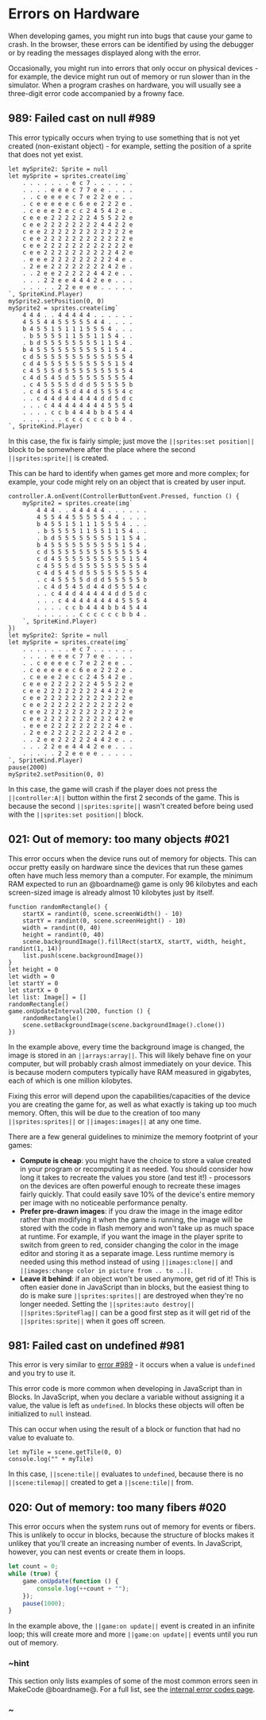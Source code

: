 # Errors on Hardware

When developing games, you might run into bugs that cause your game to crash.
In the browser, these errors can be identified by using the debugger
or by reading the messages displayed along with the error.

Occasionally, you might run into errors that only occur on physical devices - for example,
the device might run out of memory or run slower than in the simulator.
When a program crashes on hardware,
you will usually see a three-digit error code accompanied by a frowny face.

## 989: Failed cast on null #989

This error typically occurs when trying to use something that is not yet created (non-existant object) -
for example, setting the position of a sprite that does not yet exist.

```blocks
let mySprite2: Sprite = null
let mySprite = sprites.create(img`
    . . . . . . . e c 7 . . . . . .
    . . . . e e e c 7 7 e e . . . .
    . . c e e e e c 7 e 2 2 e e . .
    . c e e e e e c 6 e e 2 2 2 e .
    . c e e e 2 e c c 2 4 5 4 2 e .
    c e e e 2 2 2 2 2 2 4 5 5 2 2 e
    c e e 2 2 2 2 2 2 2 2 4 4 2 2 e
    c e e 2 2 2 2 2 2 2 2 2 2 2 2 e
    c e e 2 2 2 2 2 2 2 2 2 2 2 2 e
    c e e 2 2 2 2 2 2 2 2 2 2 2 2 e
    c e e 2 2 2 2 2 2 2 2 2 2 4 2 e
    . e e e 2 2 2 2 2 2 2 2 2 4 e .
    . 2 e e 2 2 2 2 2 2 2 2 4 2 e .
    . . 2 e e 2 2 2 2 2 4 4 2 e . .
    . . . 2 2 e e 4 4 4 2 e e . . .
    . . . . . 2 2 e e e e . . . . .
`, SpriteKind.Player)
mySprite2.setPosition(0, 0)
mySprite2 = sprites.create(img`
    4 4 4 . . 4 4 4 4 4 . . . . . .
    4 5 5 4 4 5 5 5 5 5 4 4 . . . .
    b 4 5 5 1 5 1 1 1 5 5 5 4 . . .
    . b 5 5 5 5 1 1 5 5 1 1 5 4 . .
    . b d 5 5 5 5 5 5 5 5 1 1 5 4 .
    b 4 5 5 5 5 5 5 5 5 5 5 1 5 4 .
    c d 5 5 5 5 5 5 5 5 5 5 5 5 5 4
    c d 4 5 5 5 5 5 5 5 5 5 5 1 5 4
    c 4 5 5 5 d 5 5 5 5 5 5 5 5 5 4
    c 4 d 5 4 5 d 5 5 5 5 5 5 5 5 4
    . c 4 5 5 5 5 d d d 5 5 5 5 5 b
    . c 4 d 5 4 5 d 4 4 d 5 5 5 4 c
    . . c 4 4 d 4 4 4 4 4 d d 5 d c
    . . . c 4 4 4 4 4 4 4 4 5 5 5 4
    . . . . c c b 4 4 4 b b 4 5 4 4
    . . . . . . c c c c c c b b 4 .
`, SpriteKind.Player)
```

In this case, the fix is fairly simple;
just move the ``||sprites:set position||`` block to be somewhere after the place where the second ``||sprites:sprite||``
is created.

This can be hard to identify when games get more and more complex;
for example, your code might rely on an object that is created by user input.

```blocks
controller.A.onEvent(ControllerButtonEvent.Pressed, function () {
    mySprite2 = sprites.create(img`
        4 4 4 . . 4 4 4 4 4 . . . . . .
        4 5 5 4 4 5 5 5 5 5 4 4 . . . .
        b 4 5 5 1 5 1 1 1 5 5 5 4 . . .
        . b 5 5 5 5 1 1 5 5 1 1 5 4 . .
        . b d 5 5 5 5 5 5 5 5 1 1 5 4 .
        b 4 5 5 5 5 5 5 5 5 5 5 1 5 4 .
        c d 5 5 5 5 5 5 5 5 5 5 5 5 5 4
        c d 4 5 5 5 5 5 5 5 5 5 5 1 5 4
        c 4 5 5 5 d 5 5 5 5 5 5 5 5 5 4
        c 4 d 5 4 5 d 5 5 5 5 5 5 5 5 4
        . c 4 5 5 5 5 d d d 5 5 5 5 5 b
        . c 4 d 5 4 5 d 4 4 d 5 5 5 4 c
        . . c 4 4 d 4 4 4 4 4 d d 5 d c
        . . . c 4 4 4 4 4 4 4 4 5 5 5 4
        . . . . c c b 4 4 4 b b 4 5 4 4
        . . . . . . c c c c c c b b 4 .
    `, SpriteKind.Player)
})
let mySprite2: Sprite = null
let mySprite = sprites.create(img`
    . . . . . . . e c 7 . . . . . .
    . . . . e e e c 7 7 e e . . . .
    . . c e e e e c 7 e 2 2 e e . .
    . c e e e e e c 6 e e 2 2 2 e .
    . c e e e 2 e c c 2 4 5 4 2 e .
    c e e e 2 2 2 2 2 2 4 5 5 2 2 e
    c e e 2 2 2 2 2 2 2 2 4 4 2 2 e
    c e e 2 2 2 2 2 2 2 2 2 2 2 2 e
    c e e 2 2 2 2 2 2 2 2 2 2 2 2 e
    c e e 2 2 2 2 2 2 2 2 2 2 2 2 e
    c e e 2 2 2 2 2 2 2 2 2 2 4 2 e
    . e e e 2 2 2 2 2 2 2 2 2 4 e .
    . 2 e e 2 2 2 2 2 2 2 2 4 2 e .
    . . 2 e e 2 2 2 2 2 4 4 2 e . .
    . . . 2 2 e e 4 4 4 2 e e . . .
    . . . . . 2 2 e e e e . . . . .
`, SpriteKind.Player)
pause(2000)
mySprite2.setPosition(0, 0)
```

In this case, the game will crash if the player does not press the ``||controller:A||`` button
within the first 2 seconds of the game. This is because the second ``||sprites:sprite||``
wasn't created before being used with the ``||sprites:set position||`` block.

## 021: Out of memory: too many objects #021

This error occurs when the device runs out of memory for objects.
This can occur pretty easily on hardware since
the devices that run these games often have much less memory than a computer.
For example, the minimum RAM expected to run an @boardname@ game is only 96 kilobytes
and each screen-sized image is already almost 10 kilobytes just by itself.

```blocks
function randomRectangle() {
    startX = randint(0, scene.screenWidth() - 10)
    startY = randint(0, scene.screenHeight() - 10)
    width = randint(0, 40)
    height = randint(0, 40)
    scene.backgroundImage().fillRect(startX, startY, width, height, randint(1, 14))
    list.push(scene.backgroundImage())
}
let height = 0
let width = 0
let startY = 0
let startX = 0
let list: Image[] = []
randomRectangle()
game.onUpdateInterval(200, function () {
    randomRectangle()
    scene.setBackgroundImage(scene.backgroundImage().clone())
})
```

In the example above, every time the background image is changed,
the image is stored in an ``||arrays:array||``.
This will likely behave fine on your computer,
but will probably crash almost immediately on your device.
This is because modern computers typically have RAM measured in gigabytes,
each of which is one million kilobytes.

Fixing this error will depend upon the capabilities/capacities of the device you are creating the game for,
as well as what exactly is taking up too much memory.
Often, this will be due to the creation of too many ``||sprites:sprites||``
or ``||images:images||`` at any one time.

There are a few general guidelines to minimize the memory footprint of your games:

* **Compute is cheap**: you might have the choice to store a value created in your program
or recomputing it as needed.
You should consider how long it takes to recreate the values you store (and test it!) -
processors on the devices are often powerful enough to recreate these images fairly quickly.
That could easily save 10% of the device's entire memory per image with no noticeable performance penalty.
* **Prefer pre-drawn images**: if you draw the image in the image editor
rather than modifying it when the game is running,
the image will be stored with the code in flash memory
and won't take up as much space at runtime. For example,
if you want the image in the player sprite to switch from green to red,
consider changing the color in the image editor and storing it as a separate image.
Less runtime memory is needed using this method instead of using ``||images:clone||`` and ``||images:change color in picture from .. to ..||``.
* **Leave it behind**: if an object won't be used anymore, get rid of it!
This is often easier done in JavaScript than in blocks,
but the easiest thing to do is make sure ``||sprites:sprites||`` are destroyed when they're no longer needed.
Setting the ``||sprites:auto destroy||`` ``||sprites:SpriteFlag||`` can be a good first step
as it will get rid of the ``||sprites:sprite||`` when it goes off screen.

## 981: Failed cast on undefined #981

This error is very similar to [error #989](#989) -
it occurs when a value is ``undefined`` and you try to use it.

This error code is more common when developing in JavaScript than in Blocks.
In JavaScript, when you declare a variable without assigning it a value,
the value is left as ``undefined``.
In blocks these objects will often be initialized to ``null`` instead.

This can occur when using the result of a block or function that had no value to evaluate to.

```blocks
let myTile = scene.getTile(0, 0)
console.log("" + myTile)
```

In this case, ``||scene:tile||`` evaluates to ``undefined``,
because there is no ``||scene:tilemap||`` created to get a ``||scene:tile||`` from.

## 020: Out of memory: too many fibers #020

This error occurs when the system runs out of memory for events or fibers.
This is unlikely to occur in blocks, because the structure of blocks makes it unlikey that you'll create
an increasing number of events. In JavaScript, however, you can nest events or create them in loops.

```typescript
let count = 0;
while (true) {
    game.onUpdate(function () {
        console.log(++count + "");
    });
    pause(1000);
}
```

In the example above, the ``||game:on update||`` event is created in an infinite loop;
this will create more and more ``||game:on update||`` events until you run out of memory.

### ~hint

This section only lists examples of some of the most common errors seen in MakeCode @boardname@.
For a full list, see the [internal error codes page](https://makecode.com/js/errorcodes).

### ~
